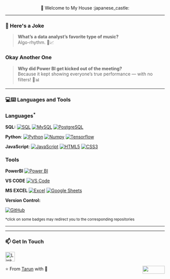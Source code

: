 <div align="center"> 🚀 Welcome to My House :japanese_castle:</div>

---
### :volcano: Here's a Joke

> **What’s a data analyst’s favorite type of music?**  
> Algo-rhythm. 🕺📈

### Okay Another One

> **Why did Power BI get kicked out of the meeting?**  
> Because it kept showing everyone’s true performance — with no filters! 😬📊

---
### 💻:keyboard: Languages and Tools 

### Languages<sup>*</sup>

  **SQL:**
  [![SQL](https://img.shields.io/badge/-SQL-orange?style=flat&logo=sql&link=https://github.com/Quananhle)](https://github.com/Quananhle)
  [![MySQL](https://img.shields.io/badge/-MySQL-lightgray?style=flat&logo=mysql&link=https://github.com/Quananhle)](https://github.com/Quananhle)
  [![PostgreSQL](https://img.shields.io/badge/-PostgreSQL-blue?style=flat&logo=postgresql&link=https://github.com/Quananhle)](https://github.com/Quananhle)

  

  **Python**:
  [![Python](https://img.shields.io/badge/-Python-black?style=flat&logo=python&link=https://github.com/Quananhle/Python-AWS-TradingAI)](https://github.com/Quananhle/Python-AWS-TradingAI)
  [![Numpy](https://img.shields.io/badge/-Numpy-lightgray?style=flat&logo=Numpy&logoColor=white&link=https://github.com/Quananhle/Python-AWS-TradingAI)](https://github.com/Quananhle/Python-AWS-TradingAI)
  [![Tensorflow](https://img.shields.io/badge/-Tensorflow-gray?style=flat&logo=tensorflow&link=https://github.com/Quananhle/Python-AWS-TradingAI)](https://github.com/Quananhle/Python-AWS-TradingAI) 

 
  **JavaScript**: 
  [![JavaScript](https://img.shields.io/badge/-JavaScript-black?style=flat&logo=javascript&link=https://github.com/Quananhle/Front-End-Dev)](https://github.com/Quananhle/Front-End-Dev)
  [![HTML5](https://img.shields.io/badge/-HTML5-E34F26?style=flat&logo=html5&logoColor=white&link=https://github.com/Quananhle/Front-End-Dev)](https://github.com/Quananhle/Front-End-Dev) 
  [![CSS3](https://img.shields.io/badge/-CSS3-1572B6?style=flat&logo=css3&link=https://github.com/Quananhle/Front-End-Dev)](https://github.com/Quananhle/Front-End-Dev) 




### Tools


**PowerBI**
[![Power BI](https://img.shields.io/badge/Power%20BI-yellow?style=flat&logo=Power%20BI&logoColor=black&link=https://powerbi.microsoft.com/ "Power BI")](https://powerbi.microsoft.com/)

**VS CODE**
[![VS Code](https://img.shields.io/badge/VS%20Code-blue?style=flat&logo=visual-studio-code&logoColor=white&link=https://code.visualstudio.com/ "VS Code")](https://code.visualstudio.com/)


**MS EXCEL**
[![Excel](https://img.shields.io/badge/Excel-217346?style=flat&logo=microsoft-excel&logoColor=white&link=https://www.microsoft.com/en-us/microsoft-365/excel "Microsoft Excel")](https://www.microsoft.com/en-us/microsoft-365/excel)
[![Google Sheets](https://img.shields.io/badge/Google%20Sheets-34A853?style=flat&logo=google-sheets&logoColor=white&link=https://www.google.com/sheets/about/ "Google Sheets")](https://www.google.com/sheets/about/)


**Version Control:**
 
[![GitHub](https://img.shields.io/badge/-GitHub-181717?style=flat&logo=github&link=https://github.com/Quananhle)](https://github.com/Tarun-Kumar-Anand)

<sup>*click on some badges may redirect you to the corresponding repositories</sup>

---

<!-- ### 🏆 Github Status
![Top Used Language](https://github-readme-stats.vercel.app/api/top-langs/?username=quananhle&show_icons=true&theme=tokyonight&hide_border=true)
![My Github Status](https://github-readme-stats.vercel.app/api?username=quananhle&show_icons=true&theme=shades-of-purple&hide_border=true) -->

 ---
### 📫 Get In Touch
<a href="https://www.linkedin.com/in/tarun-kumar-anand10/" target="_blank" rel="noopener noreferrer">
  <img src="https://www.vectorlogo.zone/logos/linkedin/linkedin-icon.svg" width="30px" alt="LinkedIn Profile">
</a>
 
⭐️ From [Tarun](https://github.com/Tarun-Kumar-Anand) with :sparkling_heart: 
<img align="right" width="70" height="25" src="https://visitor-badge.glitch.me/badge?page_id=quananhle.quananhle0">
<!---
Tarun-Kumar-Anand/Tarun-Kumar-Anand is a ✨ special ✨ repository because its `README.md` (this file) appears on your GitHub profile.
You can click the Preview link to take a look at your changes.
--->
